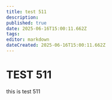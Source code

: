 ```yaml
---
title: test 511
description: 
published: true
date: 2025-06-16T15:00:11.662Z
tags: 
editor: markdown
dateCreated: 2025-06-16T15:00:11.662Z
---
```


# TEST 511
this is test 511
